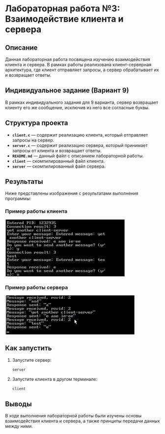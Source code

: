 
# Лабораторная работа №3: Взаимодействие клиента и сервера

## Описание
Данная лабораторная работа посвящена изучению взаимодействия клиента и сервера. В рамках работы реализована клиент-серверная архитектура, где клиент отправляет запросы, а сервер обрабатывает их и возвращает ответы.


## Индивидуальное задание (Вариант 9)
В рамках индивидуального задания для 9 варианта, сервер возвращает клиенту его же сообщение, исключив из него все согласные буквы.


## Структура проекта
- **`client.c`** — содержит реализацию клиента, который отправляет запросы на сервер.
- **`server.c`** — содержит реализацию сервера, который принимает запросы от клиента и возвращает ответы.
- **`README.md`** — данный файл с описанием лабораторной работы.
- **`client`** — скомпилированный файл клиента.
- **`server`** — скомпилированный файл сервера.

## Результаты
Ниже представлены изображения с результатами выполнения программы:

### Пример работы клиента
![Клиент отправляет запрос](client-result.png)

### Пример работы сервера
![Сервер обрабатывает запрос](server-result.png)

## Как запустить
1. Запустите сервер:  
    ```bash
    server
    ```
2. Запустите клиента в другом терминале:  
    ```bash
    client
    ```

## Выводы
В ходе выполнения лабораторной работы были изучены основы взаимодействия клиента и сервера, а также принципы передачи данных между ними.
